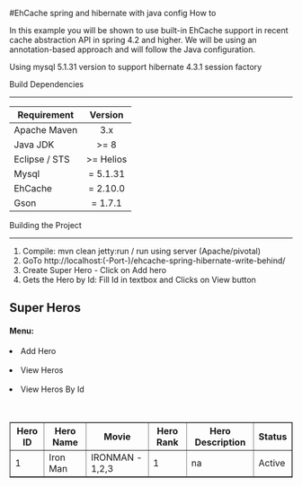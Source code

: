 #EhCache spring and hibernate with java config How to

In this example you will be shown to use built-in EhCache support in recent cache abstraction API in spring 4.2 and higher. We will be using an annotation-based approach and will follow the Java configuration.

Using mysql 5.1.31 version to support hibernate 4.3.1 session factory

Build Dependencies
___________________

| Requirement 	    | Version     |
|------------------|:----------: |
| Apache Maven     | 3.x         |
| Java JDK 	       | >= 8        |
| Eclipse / STS    | >= Helios   |
| Mysql 	          | = 5.1.31    |
| EhCache 	       | = 2.10.0    |
| Gson 	          | = 1.7.1     |

Building the Project
_____________________

   1. Compile: mvn clean jetty:run / run using server (Apache/pivotal)
   2. GoTo http://localhost:(-Port-)/ehcache-spring-hibernate-write-behind/
   3. Create Super Hero - Click on Add hero
   4. Gets the Hero by Id: Fill Id in textbox and Clicks on View button

<html>
<body>
	<form action="#">
		<h2>Super Heros</h2>
		<p>
		</p><h4>Menu:</h4>
		<p></p>		
			<li>Add Hero</li>
			<br>
			<li>View Heros</li>
			<br>
			<li>View Heros By Id</li>		
		<br><br>			
		<div class="view_hero" style="display: block;">			
			<table style="border-collapse: collapse;" cellspacing="8" cellpadding="8" border="1">
				<thead>
					<tr>
						<th>Hero ID</th>
						<th>Hero Name</th>
						<th>Movie</th>
						<th>Hero Rank</th>
						<th>Hero Description</th>
						<th>Status</th>
					</tr>
				</thead>
				<tbody id="fill_content"><tr><td>1</td><td>Iron Man</td><td>IRONMAN - 1,2,3</td><td>1</td><td>na</td><td>Active</td></tr></tbody>
			</table>
      </div>
   </form>
</body>
</html>
